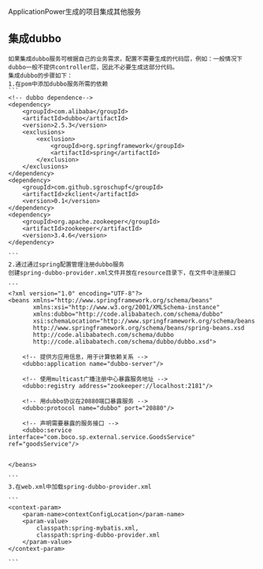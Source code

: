 ApplicationPower生成的项目集成其他服务

## 集成dubbo
    如果集成dubbo服务可根据自己的业务需求，配置不需要生成的代码层，例如：一般情况下dubbo一般不提供controller层，因此不必要生成这部分代码。
    集成dubbo的步骤如下：
    1.在pom中添加dubbo服务所需的依赖
    ```
    <!-- dubbo dependence-->
    <dependency>
        <groupId>com.alibaba</groupId>
        <artifactId>dubbo</artifactId>
        <version>2.5.3</version>
        <exclusions>
            <exclusion>
                <groupId>org.springframework</groupId>
                <artifactId>spring</artifactId>
            </exclusion>
        </exclusions>
    </dependency>
    <dependency>
        <groupId>com.github.sgroschupf</groupId>
        <artifactId>zkclient</artifactId>
        <version>0.1</version>
    </dependency>
    <dependency>
        <groupId>org.apache.zookeeper</groupId>
        <artifactId>zookeeper</artifactId>
        <version>3.4.6</version>
    </dependency>

    ```
    2.通过通过spring配置管理注册dubbo服务
    创建spring-dubbo-provider.xml文件并放在resource目录下，在文件中注册接口

    ```
    <?xml version="1.0" encoding="UTF-8"?>
    <beans xmlns="http://www.springframework.org/schema/beans"
           xmlns:xsi="http://www.w3.org/2001/XMLSchema-instance"
           xmlns:dubbo="http://code.alibabatech.com/schema/dubbo"
           xsi:schemaLocation="http://www.springframework.org/schema/beans
           http://www.springframework.org/schema/beans/spring-beans.xsd
           http://code.alibabatech.com/schema/dubbo
           http://code.alibabatech.com/schema/dubbo/dubbo.xsd">

        <!-- 提供方应用信息，用于计算依赖关系 -->
        <dubbo:application name="dubbo-server"/>

        <!-- 使用multicast广播注册中心暴露服务地址 -->
        <dubbo:registry address="zookeeper://localhost:2181"/>

        <!-- 用dubbo协议在20880端口暴露服务 -->
        <dubbo:protocol name="dubbo" port="20880"/>

        <!-- 声明需要暴露的服务接口 -->
        <dubbo:service interface="com.boco.sp.external.service.GoodsService" ref="goodsService"/>


    </beans>

    ```
    3.在web.xml中加载spring-dubbo-provider.xml

    ```
    <context-param>
        <param-name>contextConfigLocation</param-name>
        <param-value>
            classpath:spring-mybatis.xml,
            classpath:spring-dubbo-provider.xml
        </param-value>
    </context-param>

    ```




